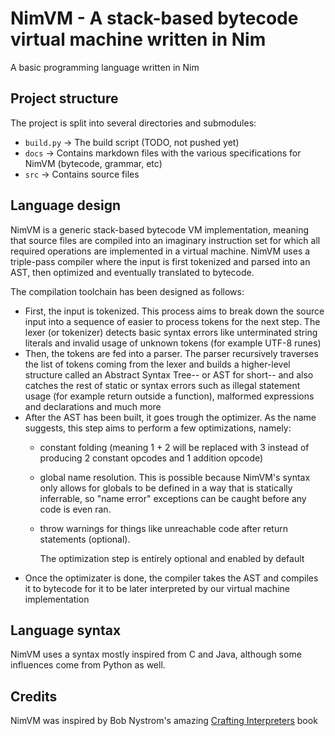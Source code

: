 # NimVM - A stack-based bytecode virtual machine written in Nim
A basic programming language written in Nim

## Project structure

The project is split into several directories and submodules:
- `build.py` -> The build script (TODO, not pushed yet)
- `docs` -> Contains markdown files with the various specifications for NimVM (bytecode, grammar, etc)
- `src` -> Contains source files

## Language design

NimVM is a generic stack-based bytecode VM implementation, meaning that source files are compiled into an
imaginary instruction set for which all required operations are implemented in a virtual machine. NimVM
uses a triple-pass compiler where the input is first tokenized and parsed into an AST, then optimized and
eventually translated to bytecode.

The compilation toolchain has been designed as follows:
- First, the input is tokenized. This process aims to break down the source input into a sequence of easier to
    process tokens for the next step. The lexer (or tokenizer) detects basic syntax errors like unterminated
    string literals and invalid usage of unknown tokens (for example UTF-8 runes)
- Then, the tokens are fed into a parser. The parser recursively traverses the list of tokens coming from the lexer
  and builds a higher-level structure called an Abstract Syntax Tree-- or AST for short-- and also catches the rest of
  static or syntax errors such as illegal statement usage (for example return outside a function), malformed expressions
  and declarations and much more
- After the AST has been built, it goes trough the optimizer. As the name suggests, this step aims to perform a few optimizations,
  namely:
  - constant folding (meaning 1 + 2 will be replaced with 3 instead of producing 2 constant opcodes and 1 addition opcode)
  - global name resolution. This is possible because NimVM's syntax only allows for globals to be defined in a way that
    is statically inferrable, so "name error" exceptions can be caught before any code is even ran.
  - throw warnings for things like unreachable code after return statements (optional).

    The optimization step is entirely optional and enabled by default
- Once the optimizater is done, the compiler takes the AST and compiles it to bytecode for it to be later interpreted
  by our virtual machine implementation


## Language syntax

NimVM uses a syntax mostly inspired from C and Java, although some influences come from Python as well.

## Credits

NimVM was inspired by Bob Nystrom's amazing [Crafting Interpreters](https://craftinginterpreters.com) book

